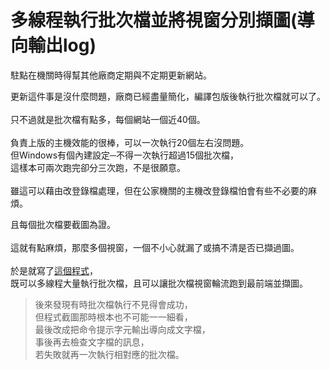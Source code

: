 # 多線程執行批次檔並將視窗分別擷圖(導向輸出log)


駐點在機關時得幫其他廠商定期與不定期更新網站。  

<!--more-->

更新這件事是沒什麼問題，廠商已經盡量簡化，編譯包版後執行批次檔就可以了。  
\
只不過就是批次檔有點多，每個網站一個近40個。  
\
負責上版的主機效能的很棒，可以一次執行20個左右沒問題。  
但Windows有個內建設定─不得一次執行超過15個批次檔，  
這樣本可兩次跑完卻分三次跑，不是很願意。  
\
雖這可以藉由改登錄檔處理，但在公家機關的主機改登錄檔怕會有些不必要的麻煩。  


且每個批次檔要截圖為證。  
\
這就有點麻煩，那麼多個視窗，一個不小心就漏了或搞不清是否已擷過圖。  
\
於是就寫了[這個程式](https://github.com/github-lym/FocusSnapshot)，  
既可以多線程大量執行批次檔，且可以讓批次檔視窗輪流跑到最前端並擷圖。  


>後來發現有時批次檔執行不見得會成功，  
>但程式截圖那時根本也不可能一一細看，  
>最後改成把命令提示字元輸出導向成文字檔，  
>事後再去檢查文字檔的訊息，  
>若失敗就再一次執行相對應的批次檔。
